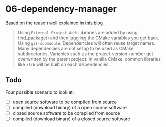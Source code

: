 # 06-dependency-manager

Based on the reason well explained in [this blog](https://geokon-gh.github.io/hunterintro.html)
> Using `External_Project_Add`: Libraries are added by using find_package() and then juggling the CMake variables you get back. 
> Using `git-submodule`: Dependencies will often reuse target names. Many dependencies are not setup to be used as CMake subdirectories. Variables such as the project-version-number get overwritten by the parent project.
> In vanilla CMake, common libraries like `zlib` will be built on each dependencies.

## Todo
Four possible scenario to look at:
- [ ] open source software to be compiled from source
- [ ] compiled (download binary) of a open source software
- [ ] closed source software to be compiled from source
- [ ] compiled (download binary) of a closed source software
